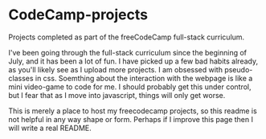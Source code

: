# CodeCamp-projects
Projects completed as part of the freeCodeCamp full-stack curriculum.

I've been going through the full-stack curriculum since the beginning of July, and it has been a lot of fun.
I have picked up a few bad habits already, as you'll likely see as I upload more projects.
I am obsessed with pseudo-classes in css. Soemthing about the interaction with the webpage is like a mini
video-game to code for me. I should probably get this under control, but I fear that as I move into javascript,
things will only get worse.

This is merely a place to host my freecodecamp projects, so this readme is not helpful in any way shape or form.
Perhaps if I improve this page then I will write a real README.
